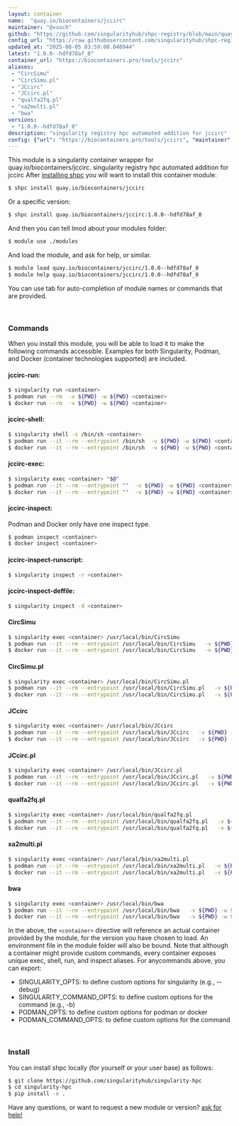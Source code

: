 ```yaml
---
layout: container
name:  "quay.io/biocontainers/jccirc"
maintainer: "@vsoch"
github: "https://github.com/singularityhub/shpc-registry/blob/main/quay.io/biocontainers/jccirc/container.yaml"
config_url: "https://raw.githubusercontent.com/singularityhub/shpc-registry/main/quay.io/biocontainers/jccirc/container.yaml"
updated_at: "2025-08-05 03:59:00.040944"
latest: "1.0.0--hdfd78af_0"
container_url: "https://biocontainers.pro/tools/jccirc"
aliases:
 - "CircSimu"
 - "CircSimu.pl"
 - "JCcirc"
 - "JCcirc.pl"
 - "qualfa2fq.pl"
 - "xa2multi.pl"
 - "bwa"
versions:
 - "1.0.0--hdfd78af_0"
description: "singularity registry hpc automated addition for jccirc"
config: {"url": "https://biocontainers.pro/tools/jccirc", "maintainer": "@vsoch", "description": "singularity registry hpc automated addition for jccirc", "latest": {"1.0.0--hdfd78af_0": "sha256:d3d0085306e9a5c6790bb915c0bd9557572d3050962a257284dd55fff70d5edf"}, "tags": {"1.0.0--hdfd78af_0": "sha256:d3d0085306e9a5c6790bb915c0bd9557572d3050962a257284dd55fff70d5edf"}, "docker": "quay.io/biocontainers/jccirc", "aliases": {"CircSimu": "/usr/local/bin/CircSimu", "CircSimu.pl": "/usr/local/bin/CircSimu.pl", "JCcirc": "/usr/local/bin/JCcirc", "JCcirc.pl": "/usr/local/bin/JCcirc.pl", "qualfa2fq.pl": "/usr/local/bin/qualfa2fq.pl", "xa2multi.pl": "/usr/local/bin/xa2multi.pl", "bwa": "/usr/local/bin/bwa"}}
---
```


This module is a singularity container wrapper for quay.io/biocontainers/jccirc.
singularity registry hpc automated addition for jccirc
After [installing shpc](#install) you will want to install this container module:


```bash
$ shpc install quay.io/biocontainers/jccirc
```

Or a specific version:

```bash
$ shpc install quay.io/biocontainers/jccirc:1.0.0--hdfd78af_0
```

And then you can tell lmod about your modules folder:

```bash
$ module use ./modules
```

And load the module, and ask for help, or similar.

```bash
$ module load quay.io/biocontainers/jccirc/1.0.0--hdfd78af_0
$ module help quay.io/biocontainers/jccirc/1.0.0--hdfd78af_0
```

You can use tab for auto-completion of module names or commands that are provided.

<br>

### Commands

When you install this module, you will be able to load it to make the following commands accessible.
Examples for both Singularity, Podman, and Docker (container technologies supported) are included.

#### jccirc-run:

```bash
$ singularity run <container>
$ podman run --rm  -v ${PWD} -w ${PWD} <container>
$ docker run --rm  -v ${PWD} -w ${PWD} <container>
```

#### jccirc-shell:

```bash
$ singularity shell -s /bin/sh <container>
$ podman run --it --rm --entrypoint /bin/sh  -v ${PWD} -w ${PWD} <container>
$ docker run --it --rm --entrypoint /bin/sh  -v ${PWD} -w ${PWD} <container>
```

#### jccirc-exec:

```bash
$ singularity exec <container> "$@"
$ podman run --it --rm --entrypoint ""  -v ${PWD} -w ${PWD} <container> "$@"
$ docker run --it --rm --entrypoint ""  -v ${PWD} -w ${PWD} <container> "$@"
```

#### jccirc-inspect:

Podman and Docker only have one inspect type.

```bash
$ podman inspect <container>
$ docker inspect <container>
```

#### jccirc-inspect-runscript:

```bash
$ singularity inspect -r <container>
```

#### jccirc-inspect-deffile:

```bash
$ singularity inspect -d <container>
```


#### CircSimu

```bash
$ singularity exec <container> /usr/local/bin/CircSimu
$ podman run --it --rm --entrypoint /usr/local/bin/CircSimu   -v ${PWD} -w ${PWD} <container> -c " $@"
$ docker run --it --rm --entrypoint /usr/local/bin/CircSimu   -v ${PWD} -w ${PWD} <container> -c " $@"
```


#### CircSimu.pl

```bash
$ singularity exec <container> /usr/local/bin/CircSimu.pl
$ podman run --it --rm --entrypoint /usr/local/bin/CircSimu.pl   -v ${PWD} -w ${PWD} <container> -c " $@"
$ docker run --it --rm --entrypoint /usr/local/bin/CircSimu.pl   -v ${PWD} -w ${PWD} <container> -c " $@"
```


#### JCcirc

```bash
$ singularity exec <container> /usr/local/bin/JCcirc
$ podman run --it --rm --entrypoint /usr/local/bin/JCcirc   -v ${PWD} -w ${PWD} <container> -c " $@"
$ docker run --it --rm --entrypoint /usr/local/bin/JCcirc   -v ${PWD} -w ${PWD} <container> -c " $@"
```


#### JCcirc.pl

```bash
$ singularity exec <container> /usr/local/bin/JCcirc.pl
$ podman run --it --rm --entrypoint /usr/local/bin/JCcirc.pl   -v ${PWD} -w ${PWD} <container> -c " $@"
$ docker run --it --rm --entrypoint /usr/local/bin/JCcirc.pl   -v ${PWD} -w ${PWD} <container> -c " $@"
```


#### qualfa2fq.pl

```bash
$ singularity exec <container> /usr/local/bin/qualfa2fq.pl
$ podman run --it --rm --entrypoint /usr/local/bin/qualfa2fq.pl   -v ${PWD} -w ${PWD} <container> -c " $@"
$ docker run --it --rm --entrypoint /usr/local/bin/qualfa2fq.pl   -v ${PWD} -w ${PWD} <container> -c " $@"
```


#### xa2multi.pl

```bash
$ singularity exec <container> /usr/local/bin/xa2multi.pl
$ podman run --it --rm --entrypoint /usr/local/bin/xa2multi.pl   -v ${PWD} -w ${PWD} <container> -c " $@"
$ docker run --it --rm --entrypoint /usr/local/bin/xa2multi.pl   -v ${PWD} -w ${PWD} <container> -c " $@"
```


#### bwa

```bash
$ singularity exec <container> /usr/local/bin/bwa
$ podman run --it --rm --entrypoint /usr/local/bin/bwa   -v ${PWD} -w ${PWD} <container> -c " $@"
$ docker run --it --rm --entrypoint /usr/local/bin/bwa   -v ${PWD} -w ${PWD} <container> -c " $@"
```



In the above, the `<container>` directive will reference an actual container provided
by the module, for the version you have chosen to load. An environment file in the
module folder will also be bound. Note that although a container
might provide custom commands, every container exposes unique exec, shell, run, and
inspect aliases. For anycommands above, you can export:

 - SINGULARITY_OPTS: to define custom options for singularity (e.g., --debug)
 - SINGULARITY_COMMAND_OPTS: to define custom options for the command (e.g., -b)
 - PODMAN_OPTS: to define custom options for podman or docker
 - PODMAN_COMMAND_OPTS: to define custom options for the command

<br>

### Install

You can install shpc locally (for yourself or your user base) as follows:

```bash
$ git clone https://github.com/singularityhub/singularity-hpc
$ cd singularity-hpc
$ pip install -e .
```

Have any questions, or want to request a new module or version? [ask for help!](https://github.com/singularityhub/singularity-hpc/issues)